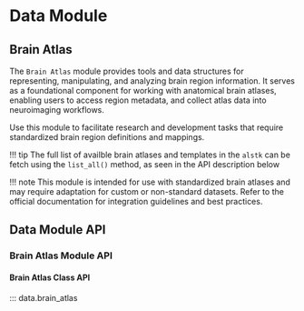 # Data Module 

## Brain Atlas

The `Brain Atlas` module provides tools and data structures for representing, manipulating, and analyzing brain region information. It serves as a foundational component for working with anatomical brain atlases, enabling users to access region metadata, and collect atlas data into neuroimaging workflows.

Use this module to facilitate research and development tasks that require standardized brain region definitions and mappings. 

!!! tip
    The full list of availble brain atlases and templates in the `alstk` can be fetch using the `list_all()` method, as seen in the API description below

!!! note
    This module is intended for use with standardized brain atlases and may require adaptation for custom or non-standard datasets. Refer to the official documentation for integration guidelines and best practices.

## Data Module API

### Brain Atlas Module API

#### Brain Atlas Class API

::: data.brain_atlas